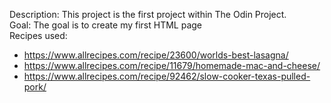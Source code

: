 Description: This project is the first project within The Odin Project. <br>
Goal: The goal is to create my first HTML page <br>
Recipes used: <br>
- https://www.allrecipes.com/recipe/23600/worlds-best-lasagna/
- https://www.allrecipes.com/recipe/11679/homemade-mac-and-cheese/
- https://www.allrecipes.com/recipe/92462/slow-cooker-texas-pulled-pork/